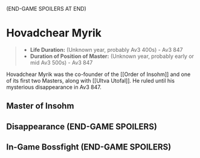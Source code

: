 (END-GAME SPOILERS AT END)

# Hovadchear Myrik

> - **Life Duration:** (Unknown year, probably Av3 400s) - Av3 847
> - **Duration of Position of Master:** (Unknown year, probably early or mid Av3 500s) - Av3 847

Hovadchear Myrik was the co-founder of the [[Order of Insohm]] and one of its first two Masters, along with [[Ultva Utofal]]. He ruled until his mysterious disappearance in Av3 847.

## Master of Insohm

## Disappearance (END-GAME SPOILERS)

## In-Game Bossfight (END-GAME SPOILERS)

